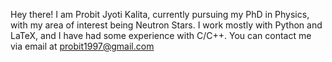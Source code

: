 Hey there! I am Probit Jyoti Kalita, currently pursuing my PhD in Physics, with my area of interest being Neutron Stars.
I work mostly with Python and LaTeX, and I have had some experience with C/C++.
You can contact me via email at <probit1997@gmail.com>

<!---
PJ1612JK/PJ1612JK is a ✨ special ✨ repository because its `README.md` (this file) appears on your GitHub profile.
You can click the Preview link to take a look at your changes.
--->
